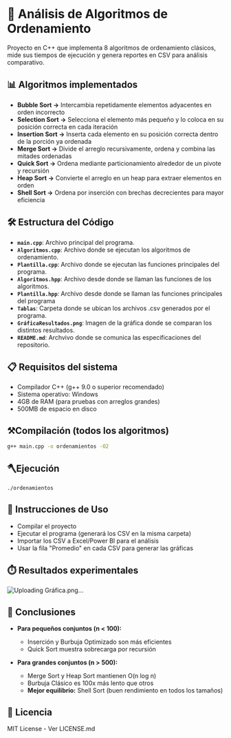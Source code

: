 # 🚀 Análisis de Algoritmos de Ordenamiento

Proyecto en C++ que implementa 8 algoritmos de ordenamiento clásicos, mide sus tiempos de ejecución y genera reportes en CSV para análisis comparativo.

## 📊 Algoritmos implementados
- **Bubble Sort →** Intercambia repetidamente elementos adyacentes en orden incorrecto
- **Selection Sort →**   Selecciona el elemento más pequeño y lo coloca en su posición correcta en cada iteración
- **Insertion Sort →** Inserta cada elemento en su posición correcta dentro de la porción ya ordenada
- **Merge Sort →** Divide el arreglo recursivamente, ordena y combina las mitades ordenadas
- **Quick Sort →** Ordena mediante particionamiento alrededor de un pivote y recursión
- **Heap Sort →** Convierte el arreglo en un heap para extraer elementos en orden
- **Shell Sort →** Ordena por inserción con brechas decrecientes para mayor eficiencia
  
## 🛠️ Estructura del Código
- **`main.cpp`**: Archivo principal del programa.
- **`Algoritmos.cpp`**:  Archivo donde se ejecutan los algoritmos de ordenamiento.
- **`Plantilla.cpp`**:  Archivo donde se ejecutan las funciones principales del programa.
- **`Algoritmos.hpp`**: Archivo desde donde se llaman las funciones de los algoritmos.
- **`Plantilla.hpp`**: Archivo desde donde se llaman las funciones principales del programa
- **`Tablas`**: Carpeta donde se ubican los archivos .csv generados por el programa.  
- **`GráficaResultados.png`**: Imagen de la gráfica donde se comparan los distintos resultados.
- **`README.md`**: Archvivo donde se comunica las especificaciones del repositorio.

## 📋 Requisitos del sistema

- Compilador C++ (g++ 9.0 o superior recomendado)
- Sistema operativo: Windows
- 4GB de RAM (para pruebas con arreglos grandes)
- 500MB de espacio en disco

## ⚒️Compilación (todos los algoritmos)
```bash
g++ main.cpp -o ordenamientos -O2
```

## 🪓Ejecución
```bash
./ordenamientos
```

## 📌 Instrucciones de Uso
- Compilar el proyecto
- Ejecutar el programa (generará los CSV en la misma carpeta)
- Importar los CSV a Excel/Power BI para el análisis
- Usar la fila "Promedio" en cada CSV para generar las gráficas

## ⏱️ Resultados experimentales

![Uploading Gráfica.png…]()


## 🎯 Conclusiones
- **Para pequeños conjuntos (n < 100):**
  - Inserción y Burbuja Optimizado son más eficientes
  - Quick Sort muestra sobrecarga por recursión

- **Para grandes conjuntos (n > 500):**
  - Merge Sort y Heap Sort mantienen O(n log n)
  - Burbuja Clásico es 100x más lento que otros
  - **Mejor equilibrio:** Shell Sort (buen rendimiento en todos los tamaños)

## 📄 Licencia
MIT License - Ver LICENSE.md
